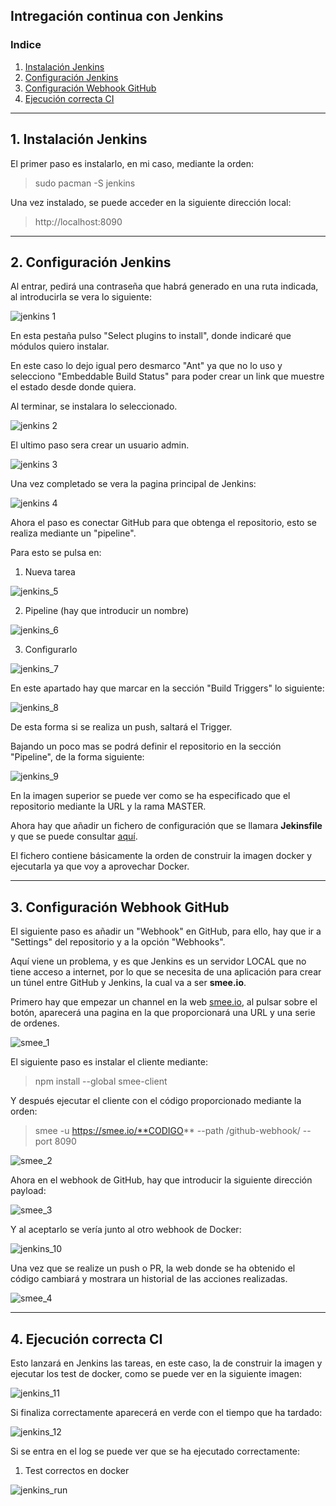 
## Intregación continua con Jenkins

### Indice
1. [Instalación Jenkins](#id1)
2. [Configuración Jenkins](#id2)
3. [Configuración Webhook GitHub](#id3)
4. [Ejecución correcta CI](#id4)

---
## 1. Instalación Jenkins <a id="id1"></a>
El primer paso es instalarlo, en mi caso, mediante la orden:

> sudo pacman -S jenkins

Una vez instalado, se puede acceder en la siguiente dirección local:

> http://localhost:8090

---
## 2. Configuración Jenkins <a id="id2"></a>
Al entrar, pedirá una contraseña que habrá generado en una ruta indicada, al introducirla se vera lo siguiente:

![jenkins 1](img/Jenkins/jenkins_1.png)

En esta pestaña pulso "Select plugins to install", donde indicaré que módulos quiero instalar.

En este caso lo dejo igual pero desmarco "Ant" ya que no lo uso y selecciono "Embeddable Build Status" para poder crear un link que muestre el estado desde donde quiera.

Al terminar, se instalara lo seleccionado.

![jenkins 2](img/Jenkins/jenkins_2.png)

El ultimo paso sera crear un usuario admin.

![jenkins 3](img/Jenkins/jenkins_3.png)

Una vez completado se vera la pagina principal de Jenkins:

![jenkins 4](img/Jenkins/jenkins_4.png)

Ahora el paso es conectar GitHub para que obtenga el repositorio, esto se realiza mediante un "pipeline".

Para esto se pulsa en:

1. Nueva tarea

![jenkins_5](img/Jenkins/jenkins_5.png)

2. Pipeline (hay que introducir un nombre)

![jenkins_6](img/Jenkins/jenkins_6.png)

3. Configurarlo

![jenkins_7](img/Jenkins/jenkins_7.png)

En este apartado hay que marcar en la sección "Build Triggers" lo siguiente:

![jenkins_8](img/Jenkins/jenkins_8.png)

De esta forma si se realiza un push, saltará el Trigger.

Bajando un poco mas se podrá definir el repositorio en la sección "Pipeline", de la forma siguiente:

![jenkins_9](img/Jenkins/jenkins_9.png)

En la imagen superior se puede ver como se ha especificado que el repositorio mediante la URL y la rama MASTER.

Ahora hay que añadir un fichero de configuración que se llamara **Jekinsfile** y que se puede consultar [aquí](../Jenkinsfile).

El fichero contiene básicamente la orden de construir la imagen docker y ejecutarla ya que voy a aprovechar Docker.

---
## 3. Configuración Webhook GitHub <a id="id3"></a>

El siguiente paso es añadir un "Webhook" en GitHub, para ello, hay que ir a "Settings" del repositorio y a la opción "Webhooks".

Aquí viene un problema, y es que Jenkins es un servidor LOCAL que no tiene acceso a internet, por lo que se necesita de una aplicación para crear un túnel entre GitHub y Jenkins, la cual va a ser **smee.io**.

Primero hay que empezar un channel en la web [smee.io](https://smee.io/), al pulsar sobre el botón, aparecerá una pagina en la que proporcionará una URL y una serie de ordenes.

![smee_1](img/Jenkins/smee_1.png)

El siguiente paso es instalar el cliente mediante:

> npm install --global smee-client

Y después ejecutar el cliente con el código proporcionado mediante la orden:

> smee -u https://smee.io/**CODIGO** --path /github-webhook/ --port 8090

![smee_2](img/Jenkins/smee_2.png)

Ahora en el webhook de GitHub, hay que introducir la siguiente dirección payload:

![smee_3](img/Jenkins/smee_3.png)

Y al aceptarlo se vería junto al otro webhook de Docker:

![jenkins_10](img/Jenkins/jenkins_10.png)

Una vez que se realize un push o PR, la web donde se ha obtenido el código cambiará y mostrara un historial de las acciones realizadas.

![smee_4](img/Jenkins/smee_4.png)

---
## 4. Ejecución correcta CI <a id="id4"></a>

Esto lanzará en Jenkins las tareas, en este caso, la de construir la imagen y ejecutar los test de docker, como se puede ver en la siguiente imagen:

![jenkins_11](img/Jenkins/jenkins_11.png)

Si finaliza correctamente aparecerá en verde con el tiempo que ha tardado:

![jenkins_12](img/Jenkins/jenkins_12.png)

Si se entra en el log se puede ver que se ha ejecutado correctamente:

1. Test correctos en docker

![jenkins_run](img/Jenkins/jenkins_run.png)